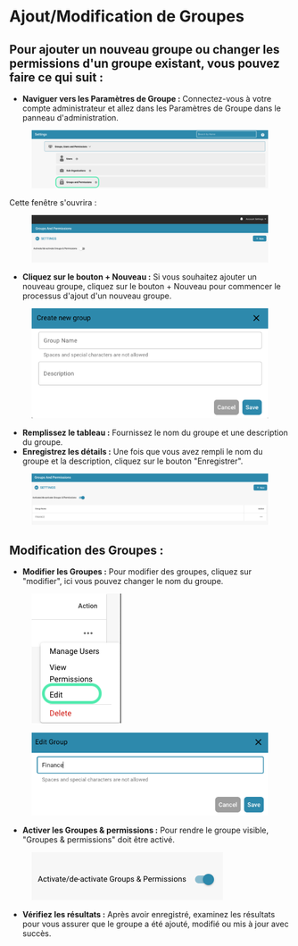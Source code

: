 # Ajout/Modification de Groupes

## Pour ajouter un nouveau groupe ou changer les permissions d'un groupe existant, vous pouvez faire ce qui suit :

* **Naviguer vers les Paramètres de Groupe :** Connectez-vous à votre compte administrateur et allez dans les Paramètres de Groupe dans le panneau d'administration.

<figure><img src="../../../../../.gitbook/assets/Bildschirmfoto 2024-05-17 um 11.13.12.png" alt=""><figcaption></figcaption></figure>

Cette fenêtre s'ouvrira :

<figure><img src="../../../../../.gitbook/assets/image (72).png" alt=""><figcaption></figcaption></figure>

* **Cliquez sur le bouton + Nouveau :** Si vous souhaitez ajouter un nouveau groupe, cliquez sur le bouton + Nouveau pour commencer le processus d'ajout d'un nouveau groupe.

<figure><img src="../../../../../.gitbook/assets/image (73).png" alt=""><figcaption></figcaption></figure>

* **Remplissez le tableau :** Fournissez le nom du groupe et une description du groupe.
* **Enregistrez les détails :** Une fois que vous avez rempli le nom du groupe et la description, cliquez sur le bouton "Enregistrer".

<figure><img src="../../../../../.gitbook/assets/image (74).png" alt=""><figcaption></figcaption></figure>

## Modification des Groupes :

* **Modifier les Groupes :** Pour modifier des groupes, cliquez sur "modifier", ici vous pouvez changer le nom du groupe.

<figure><img src="../../../../../.gitbook/assets/Bildschirmfoto 2024-05-17 um 11.37.51.png" alt=""><figcaption></figcaption></figure>

<figure><img src="../../../../../.gitbook/assets/image (76).png" alt=""><figcaption></figcaption></figure>

* **Activer les Groupes & permissions :** Pour rendre le groupe visible, "Groupes & permissions" doit être activé.

<figure><img src="../../../../../.gitbook/assets/image (75).png" alt=""><figcaption></figcaption></figure>

* **Vérifiez les résultats :** Après avoir enregistré, examinez les résultats pour vous assurer que le groupe a été ajouté, modifié ou mis à jour avec succès.